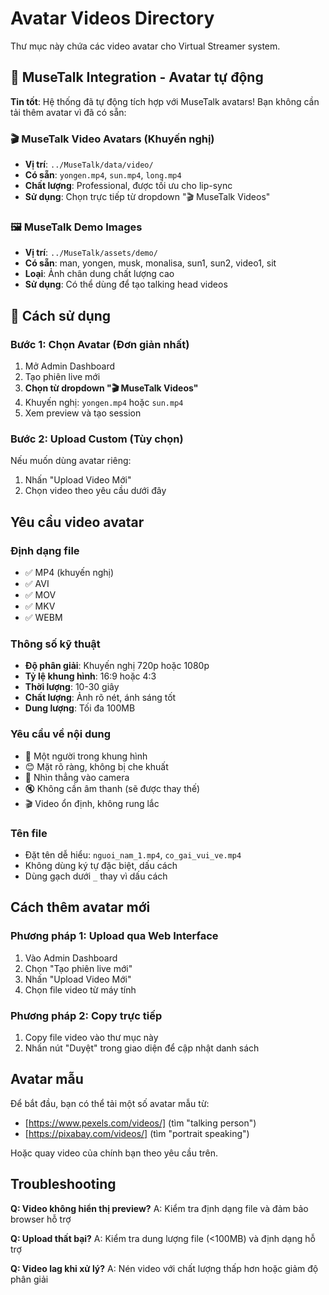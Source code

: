 # Avatar Videos Directory

Thư mục này chứa các video avatar cho Virtual Streamer system.

## 🎉 MuseTalk Integration - Avatar tự động

**Tin tốt**: Hệ thống đã tự động tích hợp với MuseTalk avatars! Bạn không cần tải thêm avatar vì đã có sẵn:

### 🎬 MuseTalk Video Avatars (Khuyến nghị)

- **Vị trí**: `../MuseTalk/data/video/`
- **Có sẵn**: `yongen.mp4`, `sun.mp4`, `long.mp4`
- **Chất lượng**: Professional, được tối ưu cho lip-sync
- **Sử dụng**: Chọn trực tiếp từ dropdown "🎬 MuseTalk Videos"

### 🖼️ MuseTalk Demo Images

- **Vị trí**: `../MuseTalk/assets/demo/`
- **Có sẵn**: man, yongen, musk, monalisa, sun1, sun2, video1, sit
- **Loại**: Ảnh chân dung chất lượng cao
- **Sử dụng**: Có thể dùng để tạo talking head videos

## 🚀 Cách sử dụng

### Bước 1: Chọn Avatar (Đơn giản nhất)

1. Mở Admin Dashboard
2. Tạo phiên live mới
3. **Chọn từ dropdown "🎬 MuseTalk Videos"**
4. Khuyến nghị: `yongen.mp4` hoặc `sun.mp4`
5. Xem preview và tạo session

### Bước 2: Upload Custom (Tùy chọn)

Nếu muốn dùng avatar riêng:

1. Nhấn "Upload Video Mới"
2. Chọn video theo yêu cầu dưới đây

## Yêu cầu video avatar

### Định dạng file

- ✅ MP4 (khuyến nghị)
- ✅ AVI
- ✅ MOV
- ✅ MKV
- ✅ WEBM

### Thông số kỹ thuật

- **Độ phân giải**: Khuyến nghị 720p hoặc 1080p
- **Tỷ lệ khung hình**: 16:9 hoặc 4:3
- **Thời lượng**: 10-30 giây
- **Chất lượng**: Ảnh rõ nét, ánh sáng tốt
- **Dung lượng**: Tối đa 100MB

### Yêu cầu về nội dung

- 👤 Một người trong khung hình
- 😊 Mặt rõ ràng, không bị che khuất
- 🎯 Nhìn thẳng vào camera
- 🔇 Không cần âm thanh (sẽ được thay thế)
- 🎬 Video ổn định, không rung lắc

### Tên file

- Đặt tên dễ hiểu: `nguoi_nam_1.mp4`, `co_gai_vui_ve.mp4`
- Không dùng ký tự đặc biệt, dấu cách
- Dùng gạch dưới `_` thay vì dấu cách

## Cách thêm avatar mới

### Phương pháp 1: Upload qua Web Interface

1. Vào Admin Dashboard
2. Chọn "Tạo phiên live mới"
3. Nhấn "Upload Video Mới"
4. Chọn file video từ máy tính

### Phương pháp 2: Copy trực tiếp

1. Copy file video vào thư mục này
2. Nhấn nút "Duyệt" trong giao diện để cập nhật danh sách

## Avatar mẫu

Để bắt đầu, bạn có thể tải một số avatar mẫu từ:

- [https://www.pexels.com/videos/] (tìm "talking person")
- [https://pixabay.com/videos/] (tìm "portrait speaking")

Hoặc quay video của chính bạn theo yêu cầu trên.

## Troubleshooting

**Q: Video không hiển thị preview?**
A: Kiểm tra định dạng file và đảm bảo browser hỗ trợ

**Q: Upload thất bại?**
A: Kiểm tra dung lượng file (<100MB) và định dạng hỗ trợ

**Q: Video lag khi xử lý?**
A: Nén video với chất lượng thấp hơn hoặc giảm độ phân giải
